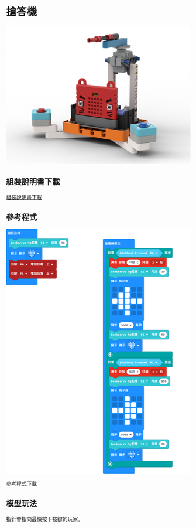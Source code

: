 # 搶答機

![](../images/quiz.png)

## 組裝說明書下載

[組裝說明書下載](https://drive.google.com/drive/folders/1wg_edUZFrqyUONA0FJ6vFBkGArRsfnf4?usp=sharing)

## 參考程式

![](../images/quiz_code.png)

[參考程式下載](https://makecode.microbit.org/_3ecTTm73DLP2)

## 模型玩法

指針會指向最快按下按鍵的玩家。